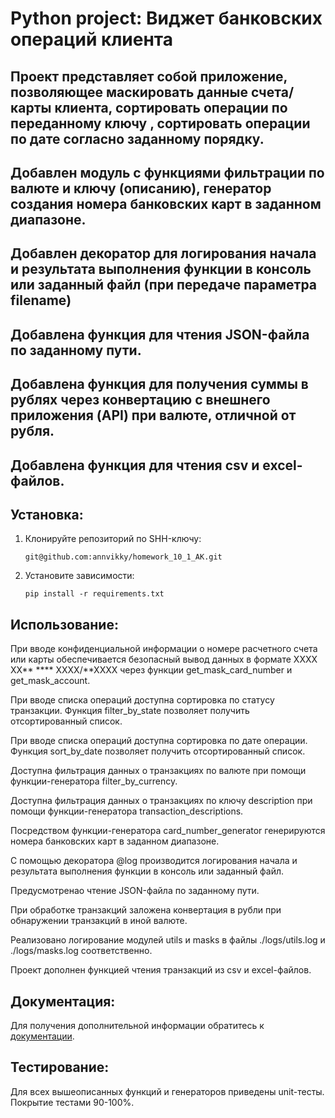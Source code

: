 # Python project: Виджет банковских операций клиента

## Проект представляет собой приложение, позволяющее маскировать данные счета/карты клиента, сортировать операции по переданному ключу , сортировать операции по дате согласно заданному порядку. 
## Добавлен модуль с функциями фильтрации по валюте и ключу (описанию), генератор создания номера банковских карт в заданном диапазоне. 
## Добавлен декоратор для логирования начала и результата выполнения функции в консоль или заданный файл (при передаче параметра filename) 
## Добавлена функция для чтения JSON-файла по заданному пути.
## Добавлена функция для получения суммы в рублях через конвертацию с внешнего приложения (API) при валюте, отличной от рубля.
## Добавлена функция для чтения csv и excel-файлов.

## Установка:
1. Клонируйте репозиторий по SHH-ключу:
    ```
    git@github.com:annvikky/homework_10_1_AK.git
    ```
2. Установите зависимости:
    ```
    pip install -r requirements.txt
    ```
## Использование: 

При вводе конфиденциальной информации о номере расчетного счета или карты обеспечивается безопасный вывод данных в формате XXXX XX** **** XXXX/**XXXX через функции get_mask_card_number и get_mask_account.

При вводе списка операций доступна сортировка по статусу транзакции. Функция filter_by_state позволяет получить отсортированный список.

При вводе списка операций доступна сортировка по дате операции. Функция sort_by_date позволяет получить отсортированный список.

Доступна фильтрация данных о транзакциях по валюте при помощи функции-генератора filter_by_currency.

Доступна фильтрация данных о транзакциях по ключу description при помощи функции-генератора transaction_descriptions.

Посредством функции-генератора card_number_generator генерируются номера банковских карт в заданном диапазоне.

С помощью декоратора @log производится логирования начала и результата выполнения функции в консоль или заданный файл.

Предусмотренао чтение JSON-файла по заданному пути. 

При обработке транзакций заложена конвертация в рубли при обнаружении транзакций в иной валюте.

Реализовано логирование модулей utils и masks в файлы ./logs/utils.log и ./logs/masks.log соответственно.

Проект дополнен функцией чтения транзакций из csv и excel-файлов.

## Документация:

Для получения дополнительной информации обратитесь к [документации](README.md).

## Тестирование:

Для всех вышеописанных функций и генераторов приведены unit-тесты. Покрытие тестами 90-100%.